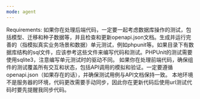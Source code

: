```yaml
---
mode: agent
---
```

Requirements: 
如果你在处理后端代码，一定要一起考虑数据库操作的测试，包括模型、迁移和种子数据等，并且检查和更新openapi.json文档。生成并运行完善的（指模拟真实业务场景和数据）单元测试，例如phpunit等。如果目录下有数据库结构的sql文件，应该参考这些文件来编写代码和测试。PHPUnit的测试需要使用sqlite3，注意编写单元测试时的驱动不同。
如果你在处理前端代码，确保组件的测试覆盖所有交互和状态，包括API调用的模拟和验证。一定要遵循openapi.json（如果存在的话），并确保测试用例与API文档保持一致。
本地环境不是服务器的环境，代码更改需要手动同步，因此你在更新代码后使用url测试代码时要先提醒我同步代码。
